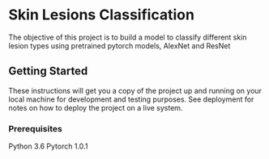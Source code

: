 # Skin Lesions Classification

The objective of this project is to build a model to classify different skin lesion types using pretrained pytorch models, AlexNet and ResNet

## Getting Started

These instructions will get you a copy of the project up and running on your local machine for development and testing purposes. See deployment for notes on how to deploy the project on a live system.

### Prerequisites
Python 3.6
Pytorch 1.0.1

